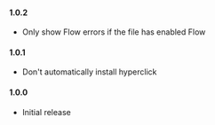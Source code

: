 #### 1.0.2

- Only show Flow errors if the file has enabled Flow

#### 1.0.1

- Don't automatically install hyperclick

#### 1.0.0

- Initial release
